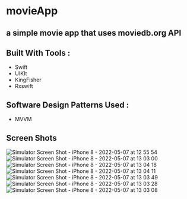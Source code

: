 # movieApp

## a simple movie app that uses moviedb.org API 

## Built With Tools : 

- Swift 
- UIKIt 
- KingFisher
- Rxswift 

## Software Design Patterns Used : 
- MVVM 
 

## Screen Shots 
![Simulator Screen Shot - iPhone 8 - 2022-05-07 at 12 55 54](https://user-images.githubusercontent.com/35314267/167251713-0e2c1f4b-5482-419f-82b5-f4936b3e1d73.png)
![Simulator Screen Shot - iPhone 8 - 2022-05-07 at 13 03 00](https://user-images.githubusercontent.com/35314267/167251716-21a54052-9e1a-41d7-9134-f8ccb229cc96.png)
![Simulator Screen Shot - iPhone 8 - 2022-05-07 at 13 04 18](https://user-images.githubusercontent.com/35314267/167251723-dc03b8a6-8a50-4765-9457-675e87d62393.png)
![Simulator Screen Shot - iPhone 8 - 2022-05-07 at 13 04 11](https://user-images.githubusercontent.com/35314267/167251725-9a0082b0-1c2b-4a12-9356-3e36f199e112.png)
![Simulator Screen Shot - iPhone 8 - 2022-05-07 at 13 03 49](https://user-images.githubusercontent.com/35314267/167251730-1aea9fd0-5b31-4b15-9de7-87e9b1541315.png)
![Simulator Screen Shot - iPhone 8 - 2022-05-07 at 13 03 28](https://user-images.githubusercontent.com/35314267/167251733-89d85aba-208a-4f8a-ae66-087dcda1db22.png)
![Simulator Screen Shot - iPhone 8 - 2022-05-07 at 13 03 08](https://user-images.githubusercontent.com/35314267/167251739-92a14018-f728-44f4-b6d7-94c41af814eb.png)

